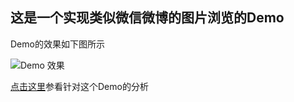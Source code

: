 ## 这是一个实现类似微信微博的图片浏览的Demo

Demo的效果如下图所示

![Demo 效果](http://o6jvfp7kw.bkt.clouddn.com/Demo%E9%A2%84%E8%A7%88.gif)

[点击这里](http://jmstack.github.io)参看针对这个Demo的分析

